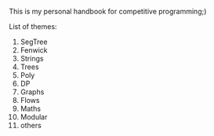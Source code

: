 This is my personal handbook for competitive programming;)

List of themes:
1. SegTree
2. Fenwick
3. Strings
4. Trees
5. Poly
6. DP
7. Graphs
8. Flows
9. Maths
10. Modular
11. others
